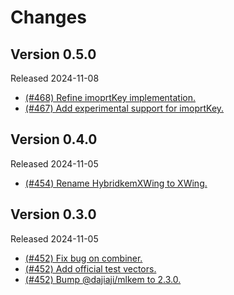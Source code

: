 # Changes

## Version 0.5.0

Released 2024-11-08

- [(#468) Refine imoprtKey implementation.](https://github.com/dajiaji/hpke-js/pull/468)
- [(#467) Add experimental support for imoprtKey.](https://github.com/dajiaji/hpke-js/pull/467)

## Version 0.4.0

Released 2024-11-05

- [(#454) Rename HybridkemXWing to XWing.](https://github.com/dajiaji/hpke-js/pull/454)

## Version 0.3.0

Released 2024-11-05

- [(#452) Fix bug on combiner.](https://github.com/dajiaji/hpke-js/pull/452)
- [(#452) Add official test vectors.](https://github.com/dajiaji/hpke-js/pull/452)
- [(#452) Bump @dajiaji/mlkem to 2.3.0.](https://github.com/dajiaji/hpke-js/pull/452)
